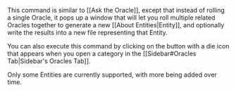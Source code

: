 This command is similar to [[Ask the Oracle]], except that instead of rolling a single Oracle, it pops up a window that will let you roll multiple related Oracles together to generate a new [[About Entities|Entity]], and optionally write the results into a new file representing that Entity.

You can also execute this command by clicking on the button with a die icon that appears when you open a category in the [[Sidebar#Oracles Tab|Sidebar's Oracles Tab]].

Only some Entities are currently supported, with more being added over time.